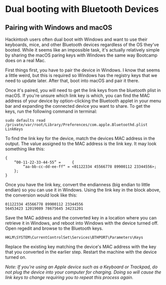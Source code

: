 # Dual booting​ with Bluetooth Devices

## Pairing with Windows and macOS

Hackintosh users often dual boot with Windows and want to use their keyboards, mice, and other Bluetooth devices regardless of the OS they've booted. While it seems like an impossible task, it's actually relatively simple by sharing the macOS paring keys with Windows the same way Bootcamp does on a real Mac.

First things first, you have to pair the device in Windows. I know that seems a little weird, but this is required so Windows has the registry keys that we need to update later. After that, boot into macOS and pair it there.

Once it's paired, you will need to get the link keys from the bluetooth plist in macOS. If you're unsure which link key is which, you can find the MAC address of your device by option-clicking the Bluetooth applet in your menu bar and expanding the connected device you want to share. To get the keys, run the following command in terminal:

```text
sudo defaults read /private/var/root/Library/Preferences/com.apple.Bluetoothd.plist LinkKeys
```

To find the link key for the device, match the devices MAC address in the output. The value assigned to the MAC address is the link key. It may look something like this:

```text
{
    “00-11-22-33-44-55” =     {
        “aa-bb-cc-dd-ee-ff“ = <01122334 45566778 89900112 23344556>;
    };
}
```

Once you have the link key, convert the endianness \(big endian to little endian\) so you can use it in Windows. Using the link key in the block above, the conversion would look like this:

```text
01122334 45566778 89900112 23344556
56453423 12019089 78675645 34231201
```

Save the MAC address and the converted key in a location where you can retrieve it in Windows, and reboot into Windows with the device turned off. Open regedit and browse to the Bluetooth keys.

```text
HKLM\SYSTEM\CurrentControlSet\Services\BTHPORT\Parameters\Keys
```

Replace the existing key matching the device's MAC address with the key that you converted in the earlier step. Restart the machine with the device turned on.

_Note: If you're using an Apple device such as a Keyboard or Trackpad, do not plug the device into your computer for charging. Doing so will cause the link keys to change requiring you to repeat this process again._

